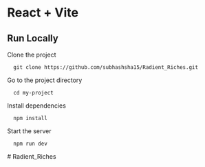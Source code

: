 # React + Vite
## Run Locally

Clone the project

```
  git clone https://github.com/subhashsha15/Radient_Riches.git
```

Go to the project directory

```
  cd my-project
```

Install dependencies

```
  npm install
```

Start the server

```
  npm run dev
```
#   R a d i e n t _ R i c h e s 
 
 
